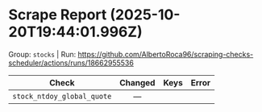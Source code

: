 # Scrape Report (2025-10-20T19:44:01.996Z)

Group: `stocks`  |  Run: https://github.com/AlbertoRoca96/scraping-checks-scheduler/actions/runs/18662955536

| Check | Changed | Keys | Error |
|---|:---:|:--|:--|
| `stock_ntdoy_global_quote` | — |  |  |
